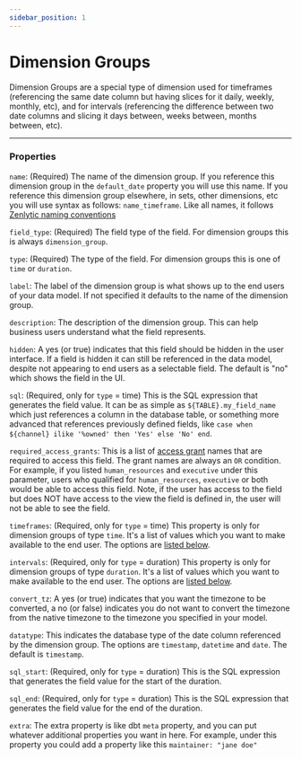 ```yaml
---
sidebar_position: 1
---
```


# Dimension Groups

Dimension Groups are a special type of dimension used for timeframes (referencing the same date column but having slices for it daily, weekly, monthly, etc), and for intervals (referencing the difference between two date columns and slicing it days between, weeks between, months between, etc).

---

### Properties

`name`: (Required) The name of the dimension group. If you reference this dimension group in the `default_date` property you will use this name. If you reference this dimension group elsewhere, in sets, other dimensions, etc you will use syntax as follows: `name_timeframe`. Like all names, it follows [Zenlytic naming conventions](../_2_data_modeling.md#naming-conventions)

`field_type`: (Required) The field type of the field. For dimension groups this is always `dimension_group`.

`type`: (Required) The type of the field. For dimension groups this is one of `time` or `duration`.

`label`: The label of the dimension group is what shows up to the end users of your data model. If not specified it defaults to the name of the dimension group.

`description`: The description of the dimension group. This can help business users understand what the field represents.

`hidden`: A yes (or true) indicates that this field should be hidden in the user interface. If a field is hidden it can still be referenced in the data model, despite not appearing to end users as a selectable field. The default is "no" which shows the field in the UI.

`sql`: (Required, only for `type` = time) This is the SQL expression that generates the field value. It can be as simple as `${TABLE}.my_field_name` which just references a column in the database table, or something more advanced that references previously defined fields, like `case when ${channel} ilike '%owned' then 'Yes' else 'No' end`.

`required_access_grants`: This is a list of [access grant](../_2_data_modeling_access_grants.md) names that are required to access this field. The grant names are always an `OR` condition. For example, if you listed `human_resources` and `executive` under this parameter, users who qualified for `human_resources`, `executive` or both would be able to access this field. Note, if the user has access to the field but does NOT have access to the view the field is defined in, the user will not be able to see the field.

`timeframes`: (Required, only for `type` = time) This property is only for dimension groups of type `time`. It's a list of values which you want to make available to the end user. The options are [listed below](_2_data_modeling_field_dimension_group.md#timeframes).

`intervals`: (Required, only for `type` = duration) This property is only for dimension groups of type `duration`. It's a list of values which you want to make available to the end user. The options are [listed below](_2_data_modeling_field_dimension_group.md#intervals).

`convert_tz`: A yes (or true) indicates that you want the timezone to be converted, a no (or false) indicates you do not want to convert the timezone from the native timezone to the timezone you specified in your model.

`datatype`: This indicates the database type of the date column referenced by the dimension group. The options are `timestamp`, `datetime` and `date`. The default is `timestamp`.

`sql_start`: (Required, only for `type` = duration) This is the SQL expression that generates the field value for the start of the duration.

`sql_end`: (Required, only for `type` = duration) This is the SQL expression that generates the field value for the end of the duration.

`extra`: The extra property is like dbt `meta` property, and you can put whatever additional properties you want in here. For example, under this property you could add a property like this `maintainer: "jane doe"`
